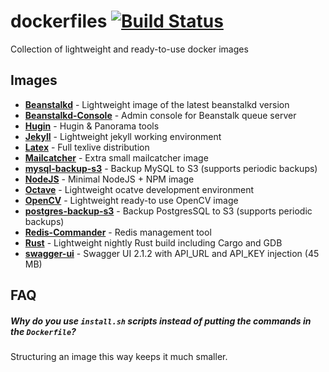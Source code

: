dockerfiles [![Build Status](https://travis-ci.org/schickling/dockerfiles.svg)](https://travis-ci.org/schickling/dockerfiles)
===========

Collection of lightweight and ready-to-use docker images

## Images

* **[Beanstalkd](https://github.com/schickling/dockerfiles/tree/master/beanstalkd)** - Lightweight image of the latest beanstalkd version
* **[Beanstalkd-Console](https://github.com/schickling/dockerfiles/tree/master/beanstalkd-console)** - Admin console for Beanstalk queue server
* **[Hugin](https://github.com/schickling/dockerfiles/tree/master/hugin)** - Hugin & Panorama tools
* **[Jekyll](https://github.com/schickling/dockerfiles/tree/master/jekyll)** - Lightweight jekyll working environment
* **[Latex](https://github.com/schickling/dockerfiles/tree/master/latex)** - Full texlive distribution
* **[Mailcatcher](https://github.com/schickling/dockerfiles/tree/master/mailcatcher)** - Extra small mailcatcher image
* **[mysql-backup-s3](https://github.com/schickling/dockerfiles/tree/master/mysql-backup-s3)** - Backup MySQL to S3 (supports periodic backups)
* **[NodeJS](https://github.com/schickling/dockerfiles/tree/master/nodejs)** - Minimal NodeJS + NPM image
* **[Octave](https://github.com/schickling/dockerfiles/tree/master/octave)** - Lightweight ocatve development environment
* **[OpenCV](https://github.com/schickling/dockerfiles/tree/master/opencv)** - Lightweight ready-to use OpenCV image
* **[postgres-backup-s3](https://github.com/schickling/dockerfiles/tree/master/postgres-backup-s3)** - Backup PostgresSQL to S3 (supports periodic backups)
* **[Redis-Commander](https://github.com/schickling/dockerfiles/tree/master/redis-commander)** - Redis management tool
* **[Rust](https://github.com/schickling/dockerfiles/tree/master/rust)** - Lightweight nightly Rust build including Cargo and GDB
* **[swagger-ui](https://github.com/schickling/dockerfiles/tree/master/swagger-ui)** - Swagger UI 2.1.2 with API_URL and API_KEY injection (45 MB)

## FAQ

##### Why do you use `install.sh` scripts instead of putting the commands in the `Dockerfile`?

Structuring an image this way keeps it much smaller.

